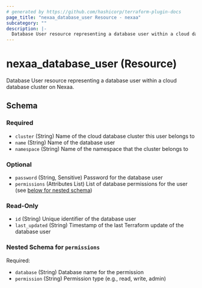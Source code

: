```yaml
---
# generated by https://github.com/hashicorp/terraform-plugin-docs
page_title: "nexaa_database_user Resource - nexaa"
subcategory: ""
description: |-
  Database User resource representing a database user within a cloud database cluster on Nexaa.
---
```


# nexaa_database_user (Resource)

Database User resource representing a database user within a cloud database cluster on Nexaa.



<!-- schema generated by tfplugindocs -->
## Schema

### Required

- `cluster` (String) Name of the cloud database cluster this user belongs to
- `name` (String) Name of the database user
- `namespace` (String) Name of the namespace that the cluster belongs to

### Optional

- `password` (String, Sensitive) Password for the database user
- `permissions` (Attributes List) List of database permissions for the user (see [below for nested schema](#nestedatt--permissions))

### Read-Only

- `id` (String) Unique identifier of the database user
- `last_updated` (String) Timestamp of the last Terraform update of the database user

<a id="nestedatt--permissions"></a>
### Nested Schema for `permissions`

Required:

- `database` (String) Database name for the permission
- `permission` (String) Permission type (e.g., read, write, admin)
